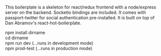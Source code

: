 This boilerplate is a skeleton for react/redux frontend with a node/express server on the backend.
Socketio bindings are included. It comes with passport-twitter for social authentication pre-installed.
It is built on top of Dan Abramov's react-hot-boilerplate.

npm install dirname  
cd dirname    
npm run dev   (...runs in development mode)  
npm prod-test (...runs in production mode)  
